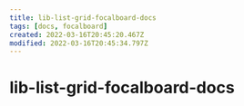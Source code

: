 ```yaml
---
title: lib-list-grid-focalboard-docs
tags: [docs, focalboard]
created: 2022-03-16T20:45:20.467Z
modified: 2022-03-16T20:45:34.797Z
---
```


# lib-list-grid-focalboard-docs


